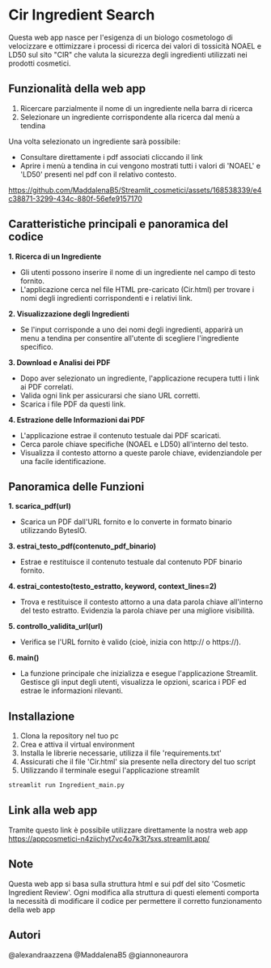 # Cir Ingredient Search
Questa web app nasce per l'esigenza di un biologo cosmetologo di velocizzare e ottimizzare i processi di ricerca dei valori di tossicità  NOAEL e LD50 sul sito "CIR" che valuta la sicurezza degli ingredienti utilizzati nei prodotti cosmetici.


## Funzionalità della web app
1. Ricercare parzialmente il nome di un ingrediente nella barra di ricerca
2. Selezionare un ingrediente corrispondente alla ricerca dal menù a tendina

Una volta selezionato un ingrediente sarà possibile:
- Consultare direttamente i pdf associati cliccando il link
- Aprire i menù a tendina in cui vengono mostrati tutti i valori di 'NOAEL' e 'LD50' presenti nel pdf con il relativo contesto.

https://github.com/MaddalenaB5/Streamlit_cosmetici/assets/168538339/e4c38871-3299-434c-880f-56efe9157170


## Caratteristiche principali e panoramica del codice
**1. Ricerca di un Ingrediente**
- Gli utenti possono inserire il nome di un ingrediente nel campo di testo fornito.
- L'applicazione cerca nel file HTML pre-caricato (Cir.html) per trovare i nomi degli ingredienti corrispondenti e i relativi link.


**2. Visualizzazione degli Ingredienti**
- Se l'input corrisponde a uno dei nomi degli ingredienti, apparirà un menu a tendina per consentire all'utente di scegliere l'ingrediente specifico.


**3. Download e Analisi dei PDF**
- Dopo aver selezionato un ingrediente, l'applicazione recupera tutti i link ai PDF correlati.
- Valida ogni link per assicurarsi che siano URL corretti.
- Scarica i file PDF da questi link.


**4. Estrazione delle Informazioni dai PDF**
- L'applicazione estrae il contenuto testuale dai PDF scaricati.
- Cerca parole chiave specifiche (NOAEL e LD50) all'interno del testo.
- Visualizza il contesto attorno a queste parole chiave, evidenziandole per una facile identificazione.


## Panoramica delle Funzioni
**1. scarica_pdf(url)**
- Scarica un PDF dall'URL fornito e lo converte in formato binario utilizzando BytesIO.


**3. estrai_testo_pdf(contenuto_pdf_binario)**
- Estrae e restituisce il contenuto testuale dal contenuto PDF binario fornito.


**4. estrai_contesto(testo_estratto, keyword, context_lines=2)**
- Trova e restituisce il contesto attorno a una data parola chiave all'interno del testo estratto. Evidenzia la parola chiave per una migliore visibilità.


**5. controllo_validita_url(url)**
- Verifica se l'URL fornito è valido (cioè, inizia con http:// o https://).


**6. main()**
- La funzione principale che inizializza e esegue l'applicazione Streamlit. Gestisce gli input degli utenti, visualizza le opzioni, scarica i PDF ed estrae le informazioni rilevanti.


## Installazione
1. Clona la repository nel tuo pc
2. Crea e attiva il virtual environment
3. Installa le librerie necessarie, utilizza il file 'requirements.txt'
4. Assicurati che il file 'Cir.html' sia presente nella directory del tuo script
5. Utilizzando il terminale esegui l'applicazione streamlit

```cmd
streamlit run Ingredient_main.py
```


## Link alla web app
Tramite questo link è possibile utilizzare direttamente la nostra web app
https://appcosmetici-n4ziichyt7vc4o7k3t7sxs.streamlit.app/


## Note
Questa web app si basa sulla struttura html e sui pdf del sito 'Cosmetic Ingredient Review'. Ogni modifica alla struttura di questi elementi comporta la necessità di modificare il codice per permettere il corretto funzionamento della web app

## Autori
@alexandraazzena
@MaddalenaB5
@giannoneaurora


